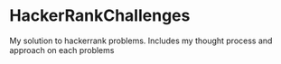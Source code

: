 # HackerRankChallenges
My solution to hackerrank problems. Includes my thought process and approach on each problems
